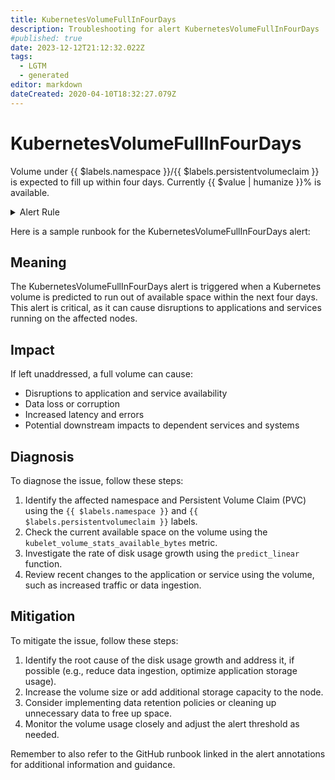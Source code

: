 ```yaml
---
title: KubernetesVolumeFullInFourDays
description: Troubleshooting for alert KubernetesVolumeFullInFourDays
#published: true
date: 2023-12-12T21:12:32.022Z
tags: 
  - LGTM
  - generated
editor: markdown
dateCreated: 2020-04-10T18:32:27.079Z
---
```


# KubernetesVolumeFullInFourDays

Volume under {{ $labels.namespace }}/{{ $labels.persistentvolumeclaim }} is expected to fill up within four days. Currently {{ $value | humanize }}% is available.

<details>
  <summary>Alert Rule</summary>

{{% rule "kubernetes/kubestate-exporter.yml" "KubernetesVolumeFullInFourDays" %}}

{{% comment %}}

```yaml
alert: KubernetesVolumeFullInFourDays
expr: predict_linear(kubelet_volume_stats_available_bytes[6h:5m], 4 * 24 * 3600) < 0
for: 0m
labels:
    severity: critical
annotations:
    summary: Kubernetes Volume full in four days (instance {{ $labels.instance }})
    description: |-
        Volume under {{ $labels.namespace }}/{{ $labels.persistentvolumeclaim }} is expected to fill up within four days. Currently {{ $value | humanize }}% is available.
          VALUE = {{ $value }}
          LABELS = {{ $labels }}
    runbook: https://github.com/srerun/prometheus-alerts/blob/main/content/runbooks/kubestate-exporter/KubernetesVolumeFullInFourDays.md

```

{{% /comment %}}

</details>


Here is a sample runbook for the KubernetesVolumeFullInFourDays alert:

## Meaning

The KubernetesVolumeFullInFourDays alert is triggered when a Kubernetes volume is predicted to run out of available space within the next four days. This alert is critical, as it can cause disruptions to applications and services running on the affected nodes.

## Impact

If left unaddressed, a full volume can cause:

* Disruptions to application and service availability
* Data loss or corruption
* Increased latency and errors
* Potential downstream impacts to dependent services and systems

## Diagnosis

To diagnose the issue, follow these steps:

1. Identify the affected namespace and Persistent Volume Claim (PVC) using the `{{ $labels.namespace }}` and `{{ $labels.persistentvolumeclaim }}` labels.
2. Check the current available space on the volume using the `kubelet_volume_stats_available_bytes` metric.
3. Investigate the rate of disk usage growth using the `predict_linear` function.
4. Review recent changes to the application or service using the volume, such as increased traffic or data ingestion.

## Mitigation

To mitigate the issue, follow these steps:

1. Identify the root cause of the disk usage growth and address it, if possible (e.g., reduce data ingestion, optimize application storage usage).
2. Increase the volume size or add additional storage capacity to the node.
3. Consider implementing data retention policies or cleaning up unnecessary data to free up space.
4. Monitor the volume usage closely and adjust the alert threshold as needed.

Remember to also refer to the GitHub runbook linked in the alert annotations for additional information and guidance.